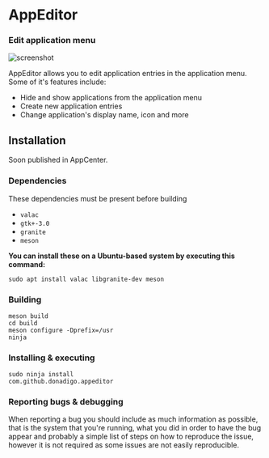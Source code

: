 # AppEditor
### Edit application menu

![screenshot](Screenshot.png)

AppEditor allows you to edit application entries in the application menu. Some of it's features include:

* Hide and show applications from the application menu
* Create new application entries
* Change application's display name, icon and more

## Installation
Soon published in AppCenter.

### Dependencies
These dependencies must be present before building
 - `valac`
 - `gtk+-3.0`
 - `granite`
 - `meson`

 **You can install these on a Ubuntu-based system by executing this command:**

 `sudo apt install valac libgranite-dev meson`

 ### Building
```
meson build
cd build
meson configure -Dprefix=/usr
ninja
```

### Installing & executing
```
sudo ninja install
com.github.donadigo.appeditor
```

### Reporting bugs & debugging
When reporting a bug you should include as much information as possible, that is the system that you're running, what you did in order to have the bug appear and probably a simple list of steps on how to reproduce the issue, however it is not required as some issues are not easily reproducible.
